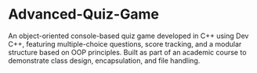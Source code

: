 # Advanced-Quiz-Game
An object-oriented console-based quiz game developed in C++ using Dev C++, featuring multiple-choice questions, score tracking, and a modular structure based on OOP principles. Built as part of an academic course to demonstrate class design, encapsulation, and file handling.
